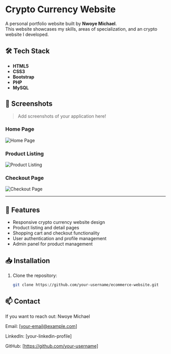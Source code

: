 # Crypto Currency Website

A personal portfolio website built by **Nwoye Michael**.  
This website showcases my skills, areas of specialization, and an crypto website I developed.

## 🛠 Tech Stack

- **HTML5**  
- **CSS3**  
- **Bootstrap**  
- **PHP**  
- **MySQL**

## 📸 Screenshots

> Add screenshots of your application here!

### Home Page

![Home Page](images/homepage.png)

### Product Listing

![Product Listing](images/product-listing.png)

### Checkout Page

![Checkout Page](images/checkout-page.png)

---

## 🚀 Features

- Responsive crypto currency website design  
- Product listing and detail pages  
- Shopping cart and checkout functionality  
- User authentication and profile management  
- Admin panel for product management

## 📥 Installation

1. Clone the repository:
   ```bash
   git clone https://github.com/your-username/ecommerce-website.git


## 📫 Contact
If you want to reach out:
Nwoye Michael

Email: [your-email@example.com]

LinkedIn: [your-linkedin-profile]

GitHub: [https://github.com/your-username]
